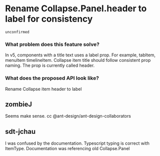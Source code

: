 # Rename Collapse.Panel.header to label for consistency

`unconfirmed`

### What problem does this feature solve?

In v5, components with a title text uses a label prop. For example, tabItem, menuItem timelineItem. Collapse item title should follow consistent prop naming. The prop is currently called header.

### What does the proposed API look like?

Rename Collapse item header to label

<!-- generated by ant-design-issue-helper. DO NOT REMOVE -->

## zombieJ

Seems make sense. cc @ant-design/ant-design-collaborators

## sdt-jchau

I was confused by the documentation. Typescript typing is correct with ItemType. Documentation was referencing old Collapse.Panel

